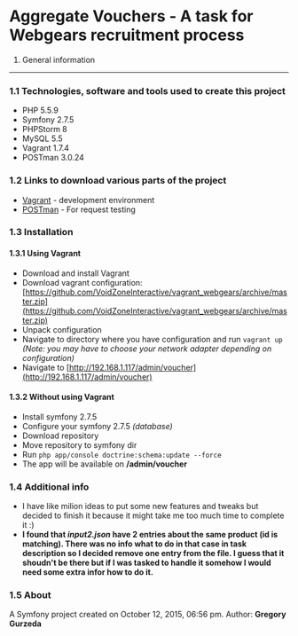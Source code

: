Aggregate Vouchers - A task for Webgears recruitment process
============================================================

1. General information
----------------------

### 1.1 Technologies, software and tools used to create this project ###
* PHP 5.5.9
* Symfony 2.7.5
* PHPStorm 8
* MySQL 5.5
* Vagrant 1.7.4
* POSTman 3.0.24

### 1.2 Links to download various parts of the project ###
* [Vagrant](https://www.vagrantup.com/downloads.html) - development environment
* [POSTman](https://chrome.google.com/webstore/detail/postman/fhbjgbiflinjbdggehcddcbncdddomop) - For request testing

### 1.3 Installation ###

#### 1.3.1 Using Vagrant ####
* Download and install Vagrant
* Download vagrant configuration: [https://github.com/VoidZoneInteractive/vagrant_webgears/archive/master.zip](https://github.com/VoidZoneInteractive/vagrant_webgears/archive/master.zip)
* Unpack configuration
* Navigate to directory where you have configuration and run `vagrant up` *(Note: you may have to choose your network adapter depending on configuration)*
* Navigate to [http://192.168.1.117/admin/voucher](http://192.168.1.117/admin/voucher)

#### 1.3.2 Without using Vagrant ####
* Install symfony 2.7.5
* Configure your symfony 2.7.5 *(database)*
* Download repository
* Move repository to symfony dir
* Run `php app/console doctrine:schema:update --force`
* The app will be available on **/admin/voucher**

### 1.4 Additional info ###
* I have like milion ideas to put some new features and tweaks but decided to finish it because it might take me too much time to complete it :)
* **I found that *input2.json* have 2 entries about the same product (id is matching). There was no info what to do in that case in task description so I decided remove one entry from the file. I guess that it shoudn't be there but if I was tasked to handle it somehow I would need some extra infor how to do it.**

### 1.5 About ###
A Symfony project created on October 12, 2015, 06:56 pm.
Author: **Gregory Gurzeda**
